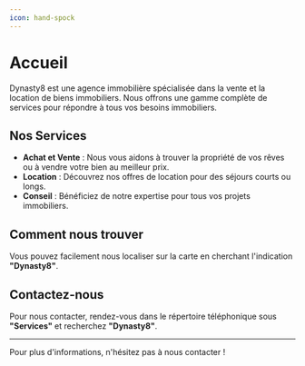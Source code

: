 ```yaml
---
icon: hand-spock
---
```


# Accueil

Dynasty8 est une agence immobilière spécialisée dans la vente et la location de biens immobiliers. Nous offrons une gamme complète de services pour répondre à tous vos besoins immobiliers.

## Nos Services

* **Achat et Vente** : Nous vous aidons à trouver la propriété de vos rêves ou à vendre votre bien au meilleur prix.
* **Location** : Découvrez nos offres de location pour des séjours courts ou longs.
* **Conseil** : Bénéficiez de notre expertise pour tous vos projets immobiliers.

## Comment nous trouver

Vous pouvez facilement nous localiser sur la carte en cherchant l'indication **"Dynasty8"**.

## Contactez-nous

Pour nous contacter, rendez-vous dans le répertoire téléphonique sous **"Services"** et recherchez **"Dynasty8"**.

***

Pour plus d'informations, n'hésitez pas à nous contacter !
